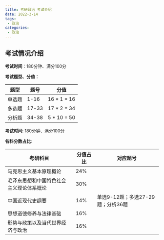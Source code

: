 ```yaml
---
title: 考研政治 考试介绍
date: 2022-3-14
tags:
 - 政治
categories:
 - 政治
---
```


## 考试情况介绍


**考试时间**：180分钟、满分100分

**考试题型、分值**：

| 题型   | 题号  | 分值        |
| ------ | ----- | ----------- |
| 单选题 | 1-16  | 16 * 1 = 16 |
| 多选题 | 17-33 | 17 * 2 = 34 |
| 分析题 | 34-38 | 5 * 10 = 50 |

**考试时间**: 180分钟、满分100分

**各科分数占比**:

| 考研科目                                 | 分值占比 | 对应题号                          |
| ---------------------------------------- | -------- | --------------------------------- |
| 马克思主义基本原理概论                   | 24%      |                                   |
| 毛泽东思想和中国特色社会主义理论体系概论 | 30%      |                                   |
| 中国近现代史纲要                         | 14%      | 单选9-12题；多选27-29题；分析36题 |
| 思想道德修养与法律基础                   | 16%      |                                   |
| 形势与政策以及当代世界经济与政治         | 16%      |                                   |



